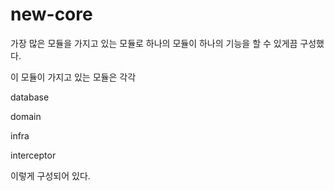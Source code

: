 # new-core
가장 많은 모듈을 가지고 있는 모듈로 하나의 모듈이 하나의 기능을 할 수 있게끔 구성했다.

이 모듈이 가지고 있는 모듈은 각각

database

domain

infra

interceptor

이렇게 구성되어 있다.